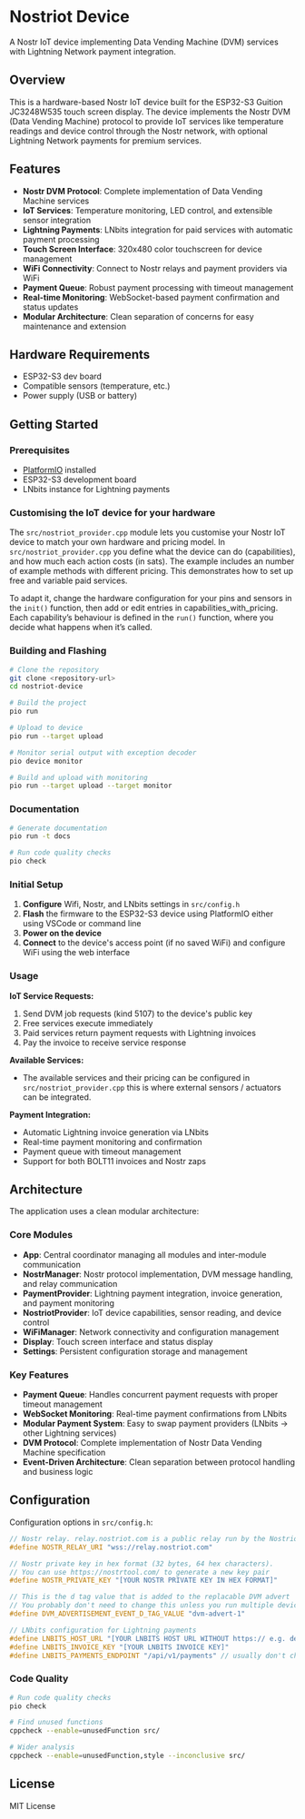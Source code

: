 # Nostriot Device

A Nostr IoT device implementing Data Vending Machine (DVM) services with Lightning Network payment integration.

## Overview

This is a hardware-based Nostr IoT device built for the ESP32-S3 Guition JC3248W535 touch screen display. The device implements the Nostr DVM (Data Vending Machine) protocol to provide IoT services like temperature readings and device control through the Nostr network, with optional Lightning Network payments for premium services.

## Features

- **Nostr DVM Protocol**: Complete implementation of Data Vending Machine services
- **IoT Services**: Temperature monitoring, LED control, and extensible sensor integration
- **Lightning Payments**: LNbits integration for paid services with automatic payment processing
- **Touch Screen Interface**: 320x480 color touchscreen for device management
- **WiFi Connectivity**: Connect to Nostr relays and payment providers via WiFi
- **Payment Queue**: Robust payment processing with timeout management
- **Real-time Monitoring**: WebSocket-based payment confirmation and status updates
- **Modular Architecture**: Clean separation of concerns for easy maintenance and extension

## Hardware Requirements

- ESP32-S3 dev board
- Compatible sensors (temperature, etc.)
- Power supply (USB or battery)

## Getting Started

### Prerequisites

- [PlatformIO](https://platformio.org/) installed
- ESP32-S3 development board
- LNbits instance for Lightning payments

### Customising the IoT device for your hardware

The `src/nostriot_provider.cpp` module lets you customise your Nostr IoT device to match your own hardware and pricing model. In `src/nostriot_provider.cpp` you define what the device can do (capabilities), and how much each action costs (in sats). The example includes an number of example methods with different pricing. This demonstrates how to set up free and variable paid services.

To adapt it, change the hardware configuration for your pins and sensors in the `init()` function, then add or edit entries in capabilities_with_pricing. Each capability’s behaviour is defined in the `run()` function, where you decide what happens when it’s called.

### Building and Flashing

```bash
# Clone the repository
git clone <repository-url>
cd nostriot-device

# Build the project
pio run

# Upload to device
pio run --target upload

# Monitor serial output with exception decoder
pio device monitor

# Build and upload with monitoring
pio run --target upload --target monitor
```

### Documentation

```bash
# Generate documentation
pio run -t docs

# Run code quality checks
pio check
```

### Initial Setup

1. **Configure** Wifi, Nostr, and LNbits settings in `src/config.h`
2. **Flash** the firmware to the ESP32-S3 device using PlatformIO either using VSCode or command line
1. **Power on the device**
1. **Connect** to the device's access point (if no saved WiFi) and configure WiFi using the web interface

### Usage

**IoT Service Requests:**
1. Send DVM job requests (kind 5107) to the device's public key
2. Free services execute immediately
3. Paid services return payment requests with Lightning invoices
4. Pay the invoice to receive service response

**Available Services:**
- The available services and their pricing can be configured in `src/nostriot_provider.cpp` this is where external sensors / actuators can be integrated.

**Payment Integration:**
- Automatic Lightning invoice generation via LNbits
- Real-time payment monitoring and confirmation
- Payment queue with timeout management
- Support for both BOLT11 invoices and Nostr zaps

## Architecture

The application uses a clean modular architecture:

### Core Modules
- **App**: Central coordinator managing all modules and inter-module communication
- **NostrManager**: Nostr protocol implementation, DVM message handling, and relay communication
- **PaymentProvider**: Lightning payment integration, invoice generation, and payment monitoring
- **NostriotProvider**: IoT device capabilities, sensor reading, and device control
- **WiFiManager**: Network connectivity and configuration management
- **Display**: Touch screen interface and status display
- **Settings**: Persistent configuration storage and management

### Key Features
- **Payment Queue**: Handles concurrent payment requests with proper timeout management
- **WebSocket Monitoring**: Real-time payment confirmations from LNbits
- **Modular Payment System**: Easy to swap payment providers (LNbits → other Lightning services)
- **DVM Protocol**: Complete implementation of Nostr Data Vending Machine specification
- **Event-Driven Architecture**: Clean separation between protocol handling and business logic

## Configuration

Configuration options in `src/config.h`:

```cpp
// Nostr relay. relay.nostriot.com is a public relay run by the Nostriot project
#define NOSTR_RELAY_URI "wss://relay.nostriot.com"

// Nostr private key in hex format (32 bytes, 64 hex characters).
// You can use https://nostrtool.com/ to generate a new key pair
#define NOSTR_PRIVATE_KEY "[YOUR NOSTR PRIVATE KEY IN HEX FORMAT]"

// This is the d tag value that is added to the replacable DVM advert
// You probably don't need to change this unless you run multiple devices with the same private key
#define DVM_ADVERTISEMENT_EVENT_D_TAG_VALUE "dvm-advert-1"

// LNbits configuration for Lightning payments
#define LNBITS_HOST_URL "[YOUR LNBITS HOST URL WITHOUT https:// e.g. demo.lnbits.com]"
#define LNBITS_INVOICE_KEY "[YOUR LNBITS INVOICE KEY]"
#define LNBITS_PAYMENTS_ENDPOINT "/api/v1/payments" // usually don't change this
```

### Code Quality

```bash
# Run code quality checks
pio check

# Find unused functions
cppcheck --enable=unusedFunction src/

# Wider analysis
cppcheck --enable=unusedFunction,style --inconclusive src/
```

## License

MIT License